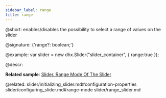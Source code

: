 ```yaml
---
sidebar_label: range
title: range
---          
```


@short: enables/disables the possibility to select a range of values on the slider

@signature: {'range?: boolean;'}

@example: 
var slider = new dhx.Slider("slider_container", { 
    range:true
});


@descr: 

**Related sample**: [Slider. Range Mode Of The Slider](https://snippet.dhtmlx.com/nfdr84oy)

@related:
slider/initializing_slider.md#configuration-properties
slider/configuring_slider.md#range-mode
slider/range_slider.md
